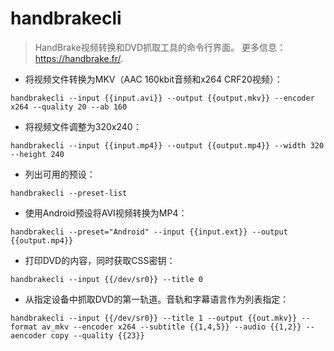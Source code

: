 # handbrakecli

> HandBrake视频转换和DVD抓取工具的命令行界面。
> 更多信息：<https://handbrake.fr/>.

- 将视频文件转换为MKV（AAC 160kbit音频和x264 CRF20视频）：

`handbrakecli --input {{input.avi}} --output {{output.mkv}} --encoder x264 --quality 20 --ab 160`

- 将视频文件调整为320x240：

`handbrakecli --input {{input.mp4}} --output {{output.mp4}} --width 320 --height 240`

- 列出可用的预设：

`handbrakecli --preset-list`

- 使用Android预设将AVI视频转换为MP4：

`handbrakecli --preset="Android" --input {{input.ext}} --output {{output.mp4}}`

- 打印DVD的内容，同时获取CSS密钥：

`handbrakecli --input {{/dev/sr0}} --title 0`

- 从指定设备中抓取DVD的第一轨道。音轨和字幕语言作为列表指定：

`handbrakecli --input {{/dev/sr0}} --title 1 --output {{out.mkv}} --format av_mkv --encoder x264 --subtitle {{1,4,5}} --audio {{1,2}} --aencoder copy --quality {{23}}`